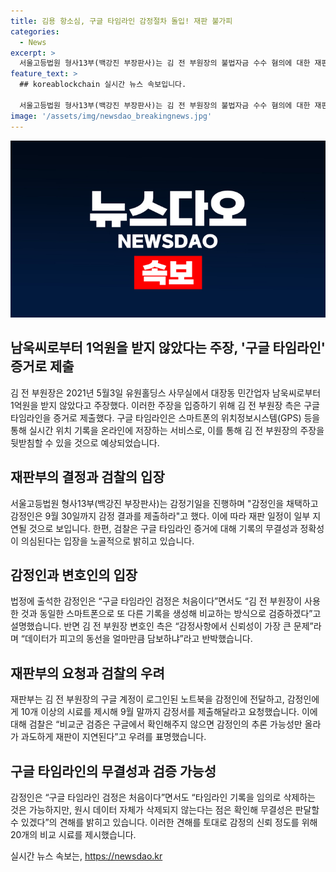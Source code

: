 ```yaml
---
title: 김용 항소심, 구글 타임라인 감정절차 돌입! 재판 불가피
categories:
  - News
excerpt: >
  서울고등법원 형사13부(백강진 부장판사)는 김 전 부원장의 불법자금 수수 혐의에 대한 재판을 진행 중이다. 김 전 부원장은 구글 타임라인을 알리바이로 제출하여 무죄를 주장하고 있는데, 이에 대한 감정 절차가 이뤄지기로 했다. 재판부는 감정 기일을 9월 30일까지 두고, 감정 결과를 제출하도록 요청했다. 이에 따라 재판일정이 다소 지연되는 상황이지만, 재판부는 지연이 큰 문제가 되지는 않을 것으로 밝혔다. 함께 구글 타임라인의 무결성과 신뢰성을 확인하기 위해 감정인과 검찰 간 의견 충돌이 예상되고 있다.
feature_text: >
  ## koreablockchain 실시간 뉴스 속보입니다.

  서울고등법원 형사13부(백강진 부장판사)는 김 전 부원장의 불법자금 수수 혐의에 대한 재판을 진행 중이다. 김 전 부원장은 구글 타임라인을 알리바이로 제출하여 무죄를 주장하고 있는데, 이에 대한 감정 절차가 이뤄지기로 했다. 재판부는 감정 기일을 9월 30일까지 두고, 감정 결과를 제출하도록 요청했다. 이에 따라 재판일정이 다소 지연되는 상황이지만, 재판부는 지연이 큰 문제가 되지는 않을 것으로 밝혔다. 함께 구글 타임라인의 무결성과 신뢰성을 확인하기 위해 감정인과 검찰 간 의견 충돌이 예상되고 있다.
image: '/assets/img/newsdao_breakingnews.jpg'
---
```


<p><img src="/assets/img/newsdao_breakingnews.jpg" alt="koreablockchain 속보" /></p>

<h2 data-ke-size="size26">남욱씨로부터 1억원을 받지 않았다는 주장, '구글 타임라인' 증거로 제출</h2>

<p data-ke-size="size16">김 전 부원장은 2021년 5월3일 유원홀딩스 사무실에서 대장동 민간업자 남욱씨로부터 1억원을 받지 않았다고 주장했다. 이러한 주장을 입증하기 위해 김 전 부원장 측은 구글 타임라인을 증거로 제출했다. 구글 타임라인은 스마트폰의 위치정보시스템(GPS) 등을 통해 실시간 위치 기록을 온라인에 저장하는 서비스로, 이를 통해 김 전 부원장의 주장을 뒷받침할 수 있을 것으로 예상되었습니다.</p>

<h2 data-ke-size="size26">재판부의 결정과 검찰의 입장</h2>

<p data-ke-size="size16">서울고등법원 형사13부(백강진 부장판사)는 감정기일을 진행하며 "감정인을 채택하고 감정인은 9월 30일까지 감정 결과를 제출하라"고 했다. 이에 따라 재판 일정이 일부 지연될 것으로 보입니다. 한편, 검찰은 구글 타임라인 증거에 대해 기록의 무결성과 정확성이 의심된다는 입장을 노골적으로 밝히고 있습니다.</p>

<h2 data-ke-size="size26">감정인과 변호인의 입장</h2>

<p data-ke-size="size16">법정에 출석한 감정인은 “구글 타임라인 검정은 처음이다”면서도 “김 전 부원장이 사용한 것과 동일한 스마트폰으로 또 다른 기록을 생성해 비교하는 방식으로 검증하겠다”고 설명했습니다. 반면 김 전 부원장 변호인 측은 “감정사항에서 신뢰성이 가장 큰 문제”라며 “데이터가 피고의 동선을 얼마만큼 담보하냐”라고 반박했습니다.</p>

<h2 data-ke-size="size26">재판부의 요청과 검찰의 우려</h2>

<p data-ke-size="size16">재판부는 김 전 부원장의 구글 계정이 로그인된 노트북을 감정인에 전달하고, 감정인에게 10개 이상의 시료를 제시해 9월 말까지 감정서를 제출해달라고 요청했습니다. 이에 대해 검찰은 “비교군 검증은 구글에서 확인해주지 않으면 감정인의 추론 가능성만 올라가 과도하게 재판이 지연된다”고 우려를 표명했습니다.</p>

<h2 data-ke-size="size26">구글 타임라인의 무결성과 검증 가능성</h2>

<p data-ke-size="size16">감정인은 “구글 타임라인 검정은 처음이다”면서도 “타임라인 기록을 임의로 삭제하는 것은 가능하지만, 원시 데이터 자체가 삭제되지 않는다는 점은 확인해 무결성은 판달할 수 있겠다”의 견해를 밝히고 있습니다. 이러한 견해를 토대로 감정의 신뢰 정도를 위해 20개의 비교 시료를 제시했습니다.</p>
실시간 뉴스 속보는, <a href="https://newsdao.kr" rel="dofollow">https://newsdao.kr</a>


